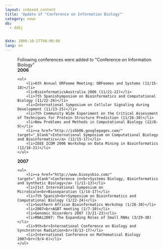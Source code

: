 ```yaml
---
layout: indexed_content
title: 'Update of "Conference on Information Biology"'
category: news
db:
  - ddbj


date: 2006-10-27T00:00:00
lang: en
---
```


<html>
<dd>Following conferences were added to "Conference on Information Biology"
<dd><b>2006</b>

    <ul>
        <li>6th Annual ORFeome Meeting: ORFeomes and Systems (11/15-18)</li>
        <li>BioinformaticsAustralia 2006 (11/21-22)</li>
        <li>7th Spanishymposium on Bioinformatics and Computational Biology (11/22-24)</li>
        <li>International Symposium on Cellular Signaling during Development (11/23-25)</li>
        <li>7th Community Wide Experiment on the Critical Assessment of Techniques for Protein Structure Prediction (11/26-30)</li>
        <li>New Problems and Methods in Computational Biology (12/8-9)</li>
        <li><a href="http://isbb06.googlepages.com/" target="_blank">International Symposium on Computational Biology and Bioinformatics</a> (12/15-17)</li>
        <li>IEEE ICDM 2006 Workshop on Data Mining in Bioinformatics (12/18-21)</li>
    </ul>
<dd><b>2007</b>

    <ul>
        <li><a href="http://www.biosysbio.com/" target="_blank">Conference in<br>Systems Biology, Bioinformatics and Synthetic Biology</a> (1/11-13)</li>
        <li>21st International Symposium on MicroScale<br>Bioseparation (1/14-17)</li>
        <li>7th Spanish<br>Symposium on Bioinformatics and Computational Biology (1/22-24)</li>
        <li>Southern African Bioinformatics Workshop (1/28-30)</li>
        <li>2007<br>AGBT meeting (2/7-10)</li>
        <li>Genomic Disorders 2007 (3/21-23)</li>
        <li>RNAi2007: The Expanding Roles of Small RNAs (3/29-30)</li>
        <li>9th<br>International Conference on Biology and Synchrotron Radiation<br>(8/13-17)</li>
        <li>International Conference on Mathematical Biology 2007<br>(9/4-6)</li>
    </ul>
</dd>
</dd>
</dd>
</html>
